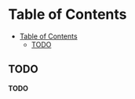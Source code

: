 # Table of Contents

- [Table of Contents](#table-of-contents)
  - [TODO](#todo)

## TODO

**TODO**

